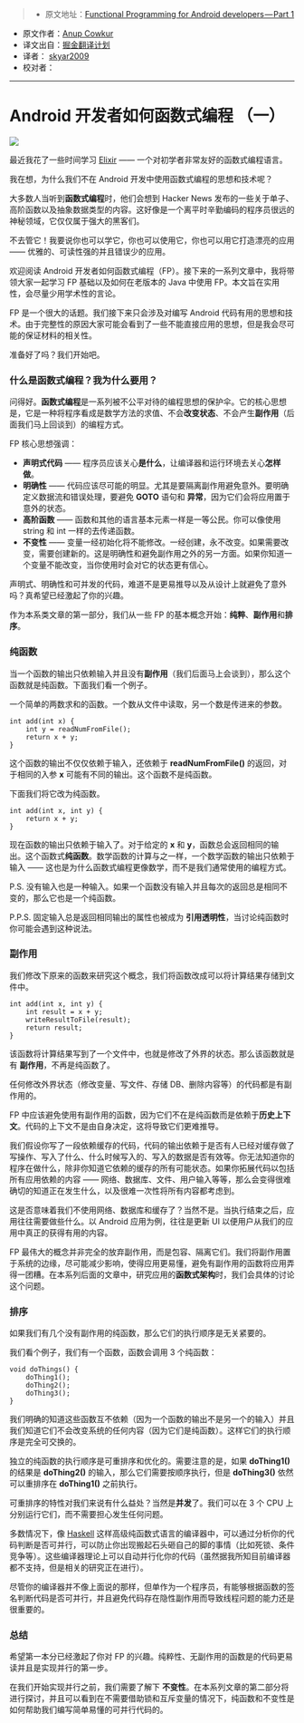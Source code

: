 > * 原文地址：[Functional Programming for Android developers — Part 1](https://medium.com/@anupcowkur/functional-programming-for-android-developers-part-1-a58d40d6e742#.it6ndspj6)
* 原文作者：[Anup Cowkur](https://medium.com/@anupcowkur)
* 译文出自：[掘金翻译计划](https://github.com/xitu/gold-miner)
* 译者： [skyar2009](https://github.com/skyar2009)
* 校对者：

---

# Android 开发者如何函数式编程 （一）

![](https://cdn-images-1.medium.com/max/2000/1*DCzEYU60hk2pO7WCJj3GoQ.jpeg)

最近我花了一些时间学习 [Elixir](http://elixir-lang.org/) —— 一个对初学者非常友好的函数式编程语言。

我在想，为什么我们不在 Android 开发中使用函数式编程的思想和技术呢？

大多数人当听到**函数式编程**时，他们会想到 Hacker News 发布的一些关于单子、高阶函数以及抽象数据类型的内容。这好像是一个离平时辛勤编码的程序员很远的神秘领域，它仅仅属于强大的黑客们。

不去管它！我要说你也可以学它，你也可以使用它，你也可以用它打造漂亮的应用 —— 优雅的、可读性强的并且错误少的应用。

欢迎阅读 Android 开发者如何函数式编程（FP）。接下来的一系列文章中，我将带领大家一起学习 FP 基础以及如何在老版本的 Java 中使用 FP。本文旨在实用性，会尽量少用学术性的言论。

FP 是一个很大的话题。我们接下来只会涉及对编写 Android 代码有用的思想和技术。由于完整性的原因大家可能会看到了一些不能直接应用的思想，但是我会尽可能的保证材料的相关性。

准备好了吗？我们开始吧。

### 什么是函数式编程？我为什么要用？

问得好。**函数式编程**是一系列被不公平对待的编程思想的保护伞。它的核心思想是，它是一种将程序看成是数学方法的求值、不会**改变状态**、不会产生**副作用**（后面我们马上回谈到）的编程方式。

FP 核心思想强调：

- **声明式代码** —— 程序员应该关心**是什么**，让编译器和运行环境去关心**怎样做**。
- **明确性** —— 代码应该尽可能的明显。尤其是要隔离副作用避免意外。要明确定义数据流和错误处理，要避免 **GOTO** 语句和 **异常**，因为它们会将应用置于意外的状态。
- **高阶函数** —— 函数和其他的语言基本元素一样是一等公民。你可以像使用 string 和 int 一样的去传递函数。
- **不变性** —— 变量一经初始化将不能修改。一经创建，永不改变。如果需要改变，需要创建新的。这是明确性和避免副作用之外的另一方面。如果你知道一个变量不能改变，当你使用时会对它的状态更有信心。

声明式、明确性和可并发的代码，难道不是更易推导以及从设计上就避免了意外吗？真希望已经激起了你的兴趣。

作为本系类文章的第一部分，我们从一些 FP 的基本概念开始：**纯粹**、**副作用**和**排序**。

### 纯函数

当一个函数的输出只依赖输入并且没有**副作用**（我们后面马上会谈到），那么这个函数就是纯函数。下面我们看一个例子。

一个简单的两数求和的函数。一个数从文件中读取，另一个数是传进来的参数。

    int add(int x) {
        int y = readNumFromFile();
        return x + y;
    }

这个函数的输出不仅仅依赖于输入，还依赖于 **readNumFromFile()** 的返回，对于相同的入参 **x** 可能有不同的输出。这个函数不是纯函数。

下面我们将它改为纯函数。

    int add(int x, int y) {
        return x + y;
    }

现在函数的输出只依赖于输入了。对于给定的 **x** 和 **y**，函数总会返回相同的输出。这个函数式**纯函数**。数学函数的计算与之一样，一个数学函数的输出只依赖于输入 —— 这也是为什么函数式编程更像数学，而不是我们通常使用的编程方式。

P.S. 没有输入也是一种输入。如果一个函数没有输入并且每次的返回总是相同不变的，那么它也是一个纯函数。

P.P.S. 固定输入总是返回相同输出的属性也被成为 **引用透明性**，当讨论纯函数时你可能会遇到这种说法。

### 副作用

我们修改下原来的函数来研究这个概念，我们将函数改成可以将计算结果存储到文件中。

    int add(int x, int y) {
        int result = x + y;
        writeResultToFile(result);
        return result;
    }

该函数将计算结果写到了一个文件中，也就是修改了外界的状态。那么该函数就是有 **副作用**，不再是纯函数了。

任何修改外界状态（修改变量、写文件、存储 DB、删除内容等）的代码都是有副作用的。

FP 中应该避免使用有副作用的函数，因为它们不在是纯函数而是依赖于**历史上下文**。代码的上下文不是由自身决定，这将导致它们更难推导。

我们假设你写了一段依赖缓存的代码，代码的输出依赖于是否有人已经对缓存做了写操作、写入了什么、什么时候写入的、写入的数据是否有效等。你无法知道你的程序在做什么，除非你知道它依赖的缓存的所有可能状态。如果你拓展代码以包括所有应用依赖的内容 —— 网络、数据库、文件、用户输入等等，那么会变得很难确切的知道正在发生什么，以及很难一次性将所有内容都考虑到。

这是否意味着我们不使用网络、数据库和缓存了？当然不是。当执行结束之后，应用往往需要做些什么。以 Android 应用为例，往往是更新 UI 以便用户从我们的应用中真正的获得有用的内容。

FP 最伟大的概念并非完全的放弃副作用，而是包容、隔离它们。我们将副作用置于系统的边缘，尽可能减少影响，使得应用更易懂，避免有副作用的函数将应用弄得一团糟。在本系列后面的文章中，研究应用的**函数式架构**时，我们会具体的讨论这个问题。

### 排序

如果我们有几个没有副作用的纯函数，那么它们的执行顺序是无关紧要的。

我们看个例子，我们有一个函数，函数会调用 3 个纯函数：

    void doThings() {
        doThing1();
        doThing2();
        doThing3();
    }

我们明确的知道这些函数互不依赖（因为一个函数的输出不是另一个的输入）并且我们知道它们不会改变系统的任何内容（因为它们是纯函数）。这样它们的执行顺序是完全可交换的。

独立的纯函数的执行顺序是可重排序和优化的。需要注意的是，如果 **doThing1()** 的结果是 **doThing2()** 的输入，那么它们需要按顺序执行，但是 **doThing3()** 依然可以重排序在 **doThing1()** 之前执行。

可重排序的特性对我们来说有什么益处？当然是**并发**了。我们可以在 3 个 CPU 上分别运行它们，而不需要担心发生任何问题。

多数情况下，像 [Haskell](https://www.haskell.org/) 这样高级纯函数式语言的编译器中，可以通过分析你的代码判断是否可并行，可以防止你出现搬起石头砸自己的脚的事情（比如死锁、条件竞争等）。这些编译器理论上可以自动并行化你的代码（虽然据我所知目前编译器都不支持，但是相关的研究正在进行）。

尽管你的编译器并不像上面说的那样，但单作为一个程序员，有能够根据函数的签名判断代码是否可并行，并且避免代码存在隐性副作用而导致线程问题的能力还是很重要的。

### 总结

希望第一本分已经激起了你对 FP 的兴趣。纯粹性、无副作用的函数是的代码更易读并且是实现并行的第一步。

在我们开始实现并行之前，我们需要了解下 **不变性**。在本系列文章的第二部分将进行探讨，并且可以看到在不需要借助锁和互斥变量的情况下，纯函数和不变性是如何帮助我们编写简单易懂的可并行代码的。